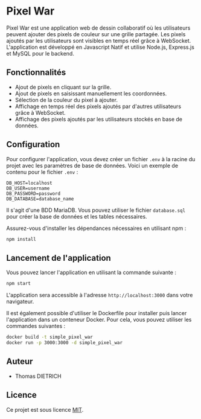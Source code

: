 # Pixel War

Pixel War est une application web de dessin collaboratif où les utilisateurs peuvent ajouter des pixels de couleur sur une grille partagée. Les pixels ajoutés par les utilisateurs sont visibles en temps réel grâce à WebSocket. L'application est développé en Javascript Natif et utilise Node.js, Express.js et MySQL pour le backend.

## Fonctionnalités

- Ajout de pixels en cliquant sur la grille.
- Ajout de pixels en saisissant manuellement les coordonnées.
- Sélection de la couleur du pixel à ajouter.
- Affichage en temps réel des pixels ajoutés par d'autres utilisateurs grâce à WebSocket.
- Affichage des pixels ajoutés par les utilisateurs stockés en base de données.

## Configuration

Pour configurer l'application, vous devez créer un fichier `.env` à la racine du projet avec les paramètres de base de données. Voici un exemple de contenu pour le fichier `.env` :

```plaintext
DB_HOST=localhost
DB_USER=username
DB_PASSWORD=password
DB_DATABASE=database_name
```

Il s'agit d'une BDD MariaDB. Vous pouvez utiliser le fichier `database.sql` pour créer la base de données et les tables nécessaires.

Assurez-vous d'installer les dépendances nécessaires en utilisant npm :

```bash
npm install
```

## Lancement de l'application

Vous pouvez lancer l'application en utilisant la commande suivante :

```bash
npm start
```

L'application sera accessible à l'adresse `http://localhost:3000` dans votre navigateur. <br>

Il est également possible d'utiliser le Dockerfile pour installer puis lancer l'application dans un conteneur Docker. Pour cela, vous pouvez utiliser les commandes suivantes :

```bash
docker build -t simple_pixel_war
docker run -p 3000:3000 -d simple_pixel_war
```

## Auteur

- Thomas DIETRICH

## Licence

Ce projet est sous licence [MIT](LICENSE).
